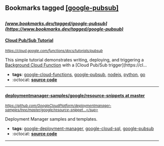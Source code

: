 ## Bookmarks tagged [[google-pubsub]](https://www.bookmarks.dev?q=[google-pubsub])

_<sup><sup>[www.bookmarks.dev/tagged/google-pubsub](https://www.bookmarks.dev/tagged/google-pubsub)</sup></sup>_
---
#### [Cloud Pub/Sub Tutorial](https://cloud.google.com/functions/docs/tutorials/pubsub)
_<sup>https://cloud.google.com/functions/docs/tutorials/pubsub</sup>_

This simple tutorial demonstrates writing, deploying, and triggering a [Background Cloud Function](https://cloud.google.com/functions/docs/writing/background) with a [Cloud Pub/Sub trigger](https://cl...
* **tags**: [google-cloud-functions](../tagged/google-cloud-functions.md), [google-pubsub](../tagged/google-pubsub.md), [nodejs](../tagged/nodejs.md), [python](../tagged/python.md), [go](../tagged/go.md)
* :octocat: **[source code](https://github.com/GoogleCloudPlatform/nodejs-docs-samples/tree/master/functions/helloworld)**
---
#### [deploymentmanager-samples/google/resource-snippets at master](https://github.com/GoogleCloudPlatform/deploymentmanager-samples/tree/master/google/resource-snippets)
_<sup>https://github.com/GoogleCloudPlatform/deploymentmanager-samples/tree/master/google/resource-snippet...</sup>_

Deployment Manager samples and templates.
* **tags**: [google-deployment-manager](../tagged/google-deployment-manager.md), [google-cloud-sql](../tagged/google-cloud-sql.md), [google-pubsub](../tagged/google-pubsub.md)
* :octocat: **[source code](https://github.com/GoogleCloudPlatform/deploymentmanager-samples/tree/master/google/resource-snippets)**
---
